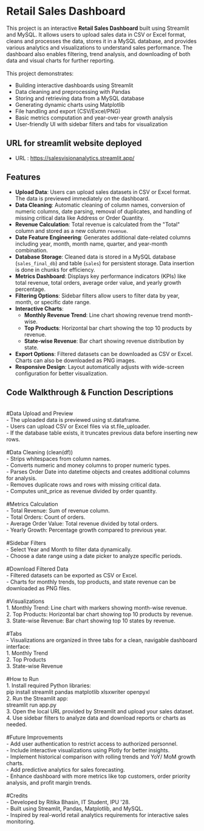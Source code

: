 # Retail Sales Dashboard
This project is an interactive **Retail Sales Dashboard** built using Streamlit and MySQL. It allows users to upload sales data in CSV or Excel format, cleans and processes the data, stores it in a MySQL database, and provides various analytics and visualizations to understand sales performance. The dashboard also enables filtering, trend analysis, and downloading of both data and visual charts for further reporting.
<br><br>
This project demonstrates:<br>
- Building interactive dashboards using Streamlit<br>
- Data cleaning and preprocessing with Pandas<br>
- Storing and retrieving data from a MySQL database<br>
- Generating dynamic charts using Matplotlib<br>
- File handling and export (CSV/Excel/PNG)<br>
- Basic metrics computation and year-over-year growth analysis<br>
- User-friendly UI with sidebar filters and tabs for visualization<br>
## URL for streamlit website deployed
- URL : https://salesvisionanalytics.streamlit.app/
## Features<br>
- **Upload Data**: Users can upload sales datasets in CSV or Excel format. The data is previewed immediately on the dashboard.<br>
- **Data Cleaning**: Automatic cleaning of column names, conversion of numeric columns, date parsing, removal of duplicates, and handling of missing critical data like Address or Order Quantity.<br>
- **Revenue Calculation**: Total revenue is calculated from the "Total" column and stored as a new column `revenue`.<br>
- **Date Feature Engineering**: Generates additional date-related columns including year, month, month name, quarter, and year-month combination.<br>
- **Database Storage**: Cleaned data is stored in a MySQL database (`sales_final_db`) and table (`sales`) for persistent storage. Data insertion is done in chunks for efficiency.<br>
- **Metrics Dashboard**: Displays key performance indicators (KPIs) like total revenue, total orders, average order value, and yearly growth percentage.<br>
- **Filtering Options**: Sidebar filters allow users to filter data by year, month, or specific date range.<br>
- **Interactive Charts**:<br>
  - **Monthly Revenue Trend**: Line chart showing revenue trend month-wise.<br>
  - **Top Products**: Horizontal bar chart showing the top 10 products by revenue.<br>
  - **State-wise Revenue**: Bar chart showing revenue distribution by state.<br>
- **Export Options**: Filtered datasets can be downloaded as CSV or Excel. Charts can also be downloaded as PNG images.<br>
- **Responsive Design**: Layout automatically adjusts with wide-screen configuration for better visualization.<br>
## Code Walkthrough & Function Descriptions
<br>
#Data Upload and Preview<br>
- The uploaded data is previewed using st.dataframe.
<br>
- Users can upload CSV or Excel files via st.file_uploader.
<br>
- If the database table exists, it truncates previous data before inserting new rows.
<br><br>
#Data Cleaning (clean(df))
<br>
- Strips whitespaces from column names.
<br>
- Converts numeric and money columns to proper numeric types.
<br>
- Parses Order Date into datetime objects and creates additional columns for analysis.
<br>
- Removes duplicate rows and rows with missing critical data.
<br>
- Computes unit_price as revenue divided by order quantity.
<br><br>
#Metrics Calculation
<br>
- Total Revenue: Sum of revenue column.
<br>
- Total Orders: Count of orders.
<br>
- Average Order Value: Total revenue divided by total orders.
<br>
- Yearly Growth: Percentage growth compared to previous year.
<br><br>
#Sidebar Filters
<br>
- Select Year and Month to filter data dynamically.
<br>
- Choose a date range using a date picker to analyze specific periods.
<br><br>
#Download Filtered Data
<br>
- Filtered datasets can be exported as CSV or Excel.
<br>
- Charts for monthly trends, top products, and state revenue can be downloaded as PNG files.
<br><br>
#Visualizations
<br>
1. Monthly Trend: Line chart with markers showing month-wise revenue.
<br>
2. Top Products: Horizontal bar chart showing top 10 products by revenue.
<br>
3. State-wise Revenue: Bar chart showing top 10 states by revenue.
<br><br>
#Tabs
<br>
- Visualizations are organized in three tabs for a clean, navigable dashboard interface:
<br>
1. Monthly Trend
<br>
2. Top Products
<br>
3. State-wise Revenue
<br><br>
#How to Run
<br>
1. Install required Python libraries:
<br>
pip install streamlit pandas matplotlib xlsxwriter openpyxl
<br>
2. Run the Streamlit app:
<br>
streamlit run app.py
<br>
3. Open the local URL provided by Streamlit and upload your sales dataset.
<br>
4. Use sidebar filters to analyze data and download reports or charts as needed.
<br><br>
#Future Improvements
<br>
- Add user authentication to restrict access to authorized personnel.
<br>
- Include interactive visualizations using Plotly for better insights.
<br>
- Implement historical comparison with rolling trends and YoY/ MoM growth charts.
<br>
- Add predictive analytics for sales forecasting.
<br>
- Enhance dashboard with more metrics like top customers, order priority analysis, and profit margin trends.
<br><br>
#Credits
<br>
- Developed by Ritika Bhasin, IT Student, IPU '28.
<br>
- Built using Streamlit, Pandas, Matplotlib, and MySQL.
<br>
- Inspired by real-world retail analytics requirements for interactive sales monitoring.

